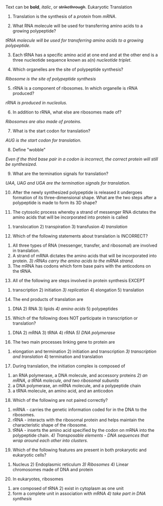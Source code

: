 Text can be **bold**, _italic_, or ~~strikethrough~~.
Eukaryotic Translation
1. Translation is the synthesis of a _protein_ from _mRNA_.

2. What RNA molecule will be used for transferring amino acids to a growing polypeptide?

_tRNA molecule will be used for transferring amino acids to a growing polypeptide._

3. Each tRNA has a specific amino acid at one end and at the other end is a three nucleotide sequence known as a(n) _nucleotide triplet_.

4. Which organelles are the site of polypeptide synthesis?

_Ribosome is the site of polypeptide synthesis_

5. rRNA is a component of ribosomes. In which organelle is rRNA produced?

_rRNA is produced in nucleolus._

6. In addition to rRNA, what else are ribosomes made of?

_Ribosomes are also made of proteins._

7. What is the start codon for translation?

_AUG is the start codon for translation._

8. Define "wobble"

_Even if the third base pair in a codon is incorrect, the correct protein will still be synthesized._

9. What are the termination signals for translation?

_UAA, UAG and UGA are the termination signals for translation._

10. After the newly synthesized polypeptide is released it undergoes formation of its three-dimensional shape. What are the two steps after a polypeptide is made to form its 3D shape?


11. The cytosolic process whereby a strand of messenger RNA dictates the amino acids that will be incorporated into protein is called

1) translocation			2) transpiration		3) transfusion		_4) translation_

12. Which of the following statements about translation is INCORRECT?

1) All three types of RNA (messenger, transfer, and ribosomal) are involved in translation.
2) A strand of mRNA dictates the amino acids that will be incorporated into protein. 
_3) rRNAs carry the amino acids to the mRNA strand._
4) The mRNA has codons which form base pairs with the anticodons on the tRNA.

13. All of the following are steps involved in protein synthesis EXCEPT

1) transcription		2) initiation		_3) replication_		4) elongation		5) translation

14. The end products of translation are

1) DNA			2) RNA			3) lipids			_4) amino acids_			5) polypeptides

15. Which of the following does NOT participate in transcription or translation?

1) DNA			2) mRNA			3) tRNA			4) rRNA		_5) DNA polymerase_

16. The two main processes linking gene to protein are

1) elongation and termination					2) initiation and transcription
_3) transcription and translation_				4) termination and translation

17. During translation, the initiation complex is composed of

1) an RNA polymerase, a DNA molecule, and accessory proteins
_2) an mRNA, a tRNA molecule, and two ribosomal subunits_
3) a DNA polymerase, an mRNA molecule, and a polypeptide chain
4) a tRNA molecule, an amino acid, and an anticodon

18. Which of the following are not paired correctly?

1) mRNA - carries the genetic information coded for in the DNA to the ribosomes.
2) rRNA - interacts with the ribosomal protein and helps maintain the characteristic shape of the ribosome.
3) tRNA - inserts the amino acid specified by the codon on mRNA into the polypeptide chain.
_4) Transposable elements - DNA sequences that wrap around each other into clusters._

19. Which of the following features are present in both prokaryotic and eukaryotic cells?

1) Nucleus							2) Endoplasmic reticulum
_3) Ribosomes_						4) Linear chromosomes made of DNA and protein

20. In eukaryotes, ribosomes

1) are composed of tRNA								2) exist in cytoplasm as one unit
3) form a complete unit in association with mRNA		_4) take part in DNA synthesis_
